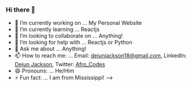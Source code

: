 ### Hi there 👋


- 🔭 I’m currently working on ... My Personal Website
- 🌱 I’m currently learning ... Reactjs
- 👯 I’m looking to collaborate on ... Anything!
- 🤔 I’m looking for help with ... Reactjs or Python
- 💬 Ask me about ... Anything!
- 📫 How to reach me: ... Email: dejunjackson18@gmail.com, LinkedIn: [Dejun Jackson](https://www.linkedin.com/in/dejun-jackson-823621215/), Twitter: [Afro_Codes](https://twitter.com/Afro_codes) 
- 😄 Pronouns: ... He/Him
- ⚡ Fun fact: ... I am from Mississippi!
-->
